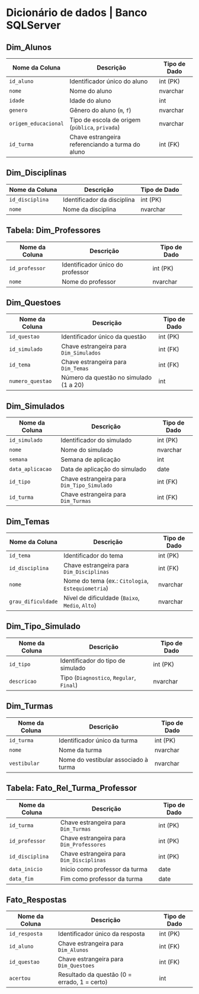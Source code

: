 # Dicionário de dados | Banco SQLServer

## Dim_Alunos
| Nome da Coluna        | Descrição                                                       | Tipo de Dado |
|-----------------------|-----------------------------------------------------------------|--------------|
| `id_aluno`            | Identificador único do aluno                                    | int (PK)     |
| `nome`                | Nome do aluno                                                   | nvarchar     |
| `idade`               | Idade do aluno                                                  | int          |
| `genero`              | Gênero do aluno (`m`, `f`)                       | nvarchar     |
| `origem_educacional`  | Tipo de escola de origem (`pública`, `privada`)                 | nvarchar     |
| `id_turma`            | Chave estrangeira referenciando a turma do aluno                | int (FK)     |


## Dim_Disciplinas
| Nome da Coluna   | Descrição                      | Tipo de Dado |
|------------------|--------------------------------|--------------|
| `id_disciplina`  | Identificador da disciplina    | int (PK)     |
| `nome`           | Nome da disciplina             | nvarchar     |


## Tabela: Dim_Professores
| Nome da Coluna   | Descrição                                 | Tipo de Dado |
|------------------|-------------------------------------------|--------------|
| `id_professor`   | Identificador único do professor          | int (PK)     |
| `nome`           | Nome do professor                         | nvarchar     |


## Dim_Questoes
| Nome da Coluna      | Descrição                                                   | Tipo de Dado |
|---------------------|-------------------------------------------------------------|--------------|
| `id_questao`        | Identificador único da questão                              | int (PK)     |
| `id_simulado`       | Chave estrangeira para `Dim_Simulados`                      | int (FK)     |
| `id_tema`           | Chave estrangeira para `Dim_Temas`                          | int (FK)     |
| `numero_questao`    | Número da questão no simulado (1 a 20)                      | int          |


## Dim_Simulados
| Nome da Coluna   | Descrição                                             | Tipo de Dado |
|------------------|-------------------------------------------------------|--------------|
| `id_simulado`    | Identificador do simulado                             | int (PK)     |
| `nome`           | Nome do simulado                                      | nvarchar     |
| `semana`         | Semana de aplicação                                   | int          |
| `data_aplicacao` | Data de aplicação do simulado                         | date         |
| `id_tipo`        | Chave estrangeira para `Dim_Tipo_Simulado`            | int (FK)     |
| `id_turma`       | Chave estrangeira para `Dim_Turmas`                   | int (FK)     |


## Dim_Temas
| Nome da Coluna      | Descrição                                                     | Tipo de Dado |
|---------------------|---------------------------------------------------------------|--------------|
| `id_tema`           | Identificador do tema                                         | int (PK)     |
| `id_disciplina`     | Chave estrangeira para `Dim_Disciplinas`                      | int (FK)     |
| `nome`              | Nome do tema (ex.: `Citologia`, `Estequiometria`)             | nvarchar     |
| `grau_dificuldade`  | Nível de dificuldade (`Baixo`, `Medio`, `Alto`)               | nvarchar     |


## Dim_Tipo_Simulado
| Nome da Coluna   | Descrição                                     | Tipo de Dado |
|------------------|-----------------------------------------------|--------------|
| `id_tipo`        | Identificador do tipo de simulado             | int (PK)     |
| `descricao`      | Tipo (`Diagnostico`, `Regular`, `Final`)      | nvarchar     |


## Dim_Turmas
| Nome da Coluna   | Descrição                                      | Tipo de Dado |
|------------------|------------------------------------------------|--------------|
| `id_turma`       | Identificador único da turma                   | int (PK)     |
| `nome`           | Nome da turma                                  | nvarchar     |
| `vestibular`     | Nome do vestibular associado à turma           | nvarchar     |


## Tabela: Fato_Rel_Turma_Professor
| Nome da Coluna   | Descrição                                                        | Tipo de Dado |
|------------------|------------------------------------------------------------------|--------------|
| `id_turma`       | Chave estrangeira para `Dim_Turmas`                              | int (PK)     |
| `id_professor`   | Chave estrangeira para `Dim_Professores`                         | int (PK)     |
| `id_disciplina`  | Chave estrangeira para `Dim_Disciplinas`                         | int (PK)     |
| `data_inicio`    | Inicio como professor da turma                                   | date         |
| `data_fim`       | Fim como professor da turma                                      | date         |


## Fato_Respostas
| Nome da Coluna   | Descrição                                                     | Tipo de Dado |
|------------------|---------------------------------------------------------------|--------------|
| `id_resposta`    | Identificador único da resposta                               | int (PK)     |
| `id_aluno`       | Chave estrangeira para `Dim_Alunos`                           | int (FK)     |
| `id_questao`     | Chave estrangeira para `Dim_Questoes`                         | int (FK)     |
| `acertou`        | Resultado da questão (0 = errado, 1 = certo)                  | int          |